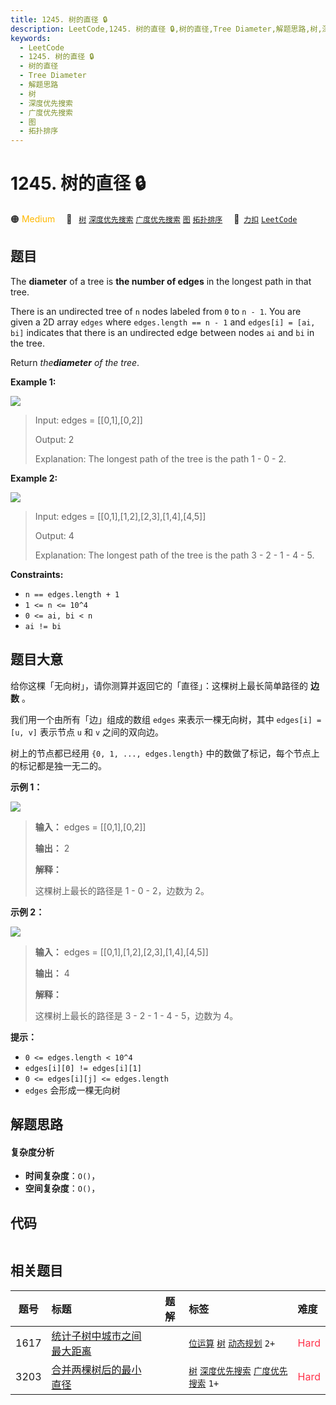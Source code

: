 ```yaml
---
title: 1245. 树的直径 🔒
description: LeetCode,1245. 树的直径 🔒,树的直径,Tree Diameter,解题思路,树,深度优先搜索,广度优先搜索,图,拓扑排序
keywords:
  - LeetCode
  - 1245. 树的直径 🔒
  - 树的直径
  - Tree Diameter
  - 解题思路
  - 树
  - 深度优先搜索
  - 广度优先搜索
  - 图
  - 拓扑排序
---
```


# 1245. 树的直径 🔒

🟠 <font color=#ffb800>Medium</font>&emsp; 🔖&ensp; [`树`](/tag/tree.md) [`深度优先搜索`](/tag/depth-first-search.md) [`广度优先搜索`](/tag/breadth-first-search.md) [`图`](/tag/graph.md) [`拓扑排序`](/tag/topological-sort.md)&emsp; 🔗&ensp;[`力扣`](https://leetcode.cn/problems/tree-diameter) [`LeetCode`](https://leetcode.com/problems/tree-diameter)

## 题目

The **diameter** of a tree is **the number of edges** in the longest path in
that tree.

There is an undirected tree of `n` nodes labeled from `0` to `n - 1`. You are
given a 2D array `edges` where `edges.length == n - 1` and `edges[i] = [ai,
bi]` indicates that there is an undirected edge between nodes `ai` and `bi` in
the tree.

Return _the**diameter** of the tree_.



**Example 1:**

![](https://fastly.jsdelivr.net/gh/doocs/leetcode@main/solution/1200-1299/1245.Tree%20Diameter/images/tree1.jpg)

> Input: edges = [[0,1],[0,2]]
> 
> Output: 2
> 
> Explanation: The longest path of the tree is the path 1 - 0 - 2.

**Example 2:**

![](https://fastly.jsdelivr.net/gh/doocs/leetcode@main/solution/1200-1299/1245.Tree%20Diameter/images/tree2.jpg)

> Input: edges = [[0,1],[1,2],[2,3],[1,4],[4,5]]
> 
> Output: 4
> 
> Explanation: The longest path of the tree is the path 3 - 2 - 1 - 4 - 5.

**Constraints:**

  * `n == edges.length + 1`
  * `1 <= n <= 10^4`
  * `0 <= ai, bi < n`
  * `ai != bi`


## 题目大意

给你这棵「无向树」，请你测算并返回它的「直径」：这棵树上最长简单路径的 **边数** 。

我们用一个由所有「边」组成的数组 `edges` 来表示一棵无向树，其中 `edges[i] = [u, v]` 表示节点 `u` 和 `v`
之间的双向边。

树上的节点都已经用 `{0, 1, ..., edges.length}` 中的数做了标记，每个节点上的标记都是独一无二的。



**示例 1：**

![](https://fastly.jsdelivr.net/gh/doocs/leetcode@main/solution/1200-1299/1245.Tree%20Diameter/images/1397_example_1.png)

> 
> 
> 
> 
> 
> **输入：** edges = [[0,1],[0,2]]
> 
> **输出：** 2
> 
> **解释：**
> 
> 这棵树上最长的路径是 1 - 0 - 2，边数为 2。
> 
> 

**示例 2：**

![](https://fastly.jsdelivr.net/gh/doocs/leetcode@main/solution/1200-1299/1245.Tree%20Diameter/images/1397_example_2.png)

> 
> 
> 
> 
> 
> **输入：** edges = [[0,1],[1,2],[2,3],[1,4],[4,5]]
> 
> **输出：** 4
> 
> **解释：**
> 
> 这棵树上最长的路径是 3 - 2 - 1 - 4 - 5，边数为 4。
> 
> 



**提示：**

  * `0 <= edges.length < 10^4`
  * `edges[i][0] != edges[i][1]`
  * `0 <= edges[i][j] <= edges.length`
  * `edges` 会形成一棵无向树


## 解题思路

#### 复杂度分析

- **时间复杂度**：`O()`，
- **空间复杂度**：`O()`，

## 代码

```javascript

```

## 相关题目

<!-- prettier-ignore -->
| 题号 | 标题 | 题解 | 标签 | 难度 |
| :------: | :------ | :------: | :------ | :------ |
| 1617 | [统计子树中城市之间最大距离](https://leetcode.com/problems/count-subtrees-with-max-distance-between-cities) |  |  [`位运算`](/tag/bit-manipulation.md) [`树`](/tag/tree.md) [`动态规划`](/tag/dynamic-programming.md) `2+` | <font color=#ff334b>Hard</font> |
| 3203 | [合并两棵树后的最小直径](https://leetcode.com/problems/find-minimum-diameter-after-merging-two-trees) |  |  [`树`](/tag/tree.md) [`深度优先搜索`](/tag/depth-first-search.md) [`广度优先搜索`](/tag/breadth-first-search.md) `1+` | <font color=#ff334b>Hard</font> |